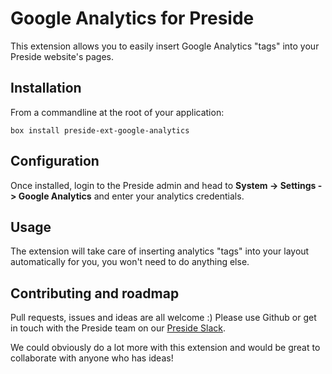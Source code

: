 # Google Analytics for Preside

This extension allows you to easily insert Google Analytics "tags" into your Preside website's pages.

## Installation

From a commandline at the root of your application: 

```
box install preside-ext-google-analytics
```

## Configuration

Once installed, login to the Preside admin and head to **System -> Settings -> Google Analytics** and enter your analytics credentials.

## Usage

The extension will take care of inserting analytics "tags" into your layout automatically for you, you won't need to do anything else.

## Contributing and roadmap

Pull requests, issues and ideas are all welcome :) Please use Github or get in touch with the Preside team on our [Preside Slack](https://presidecms-slack.herokuapp.com/).

We could obviously do a lot more with this extension and would be great to collaborate with anyone who has ideas!




